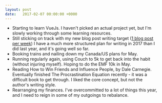 ```yaml
---
layout: post
date:   2017-02-07 00:00:00 +0000
---
```


- Starting to learn VueJs. I haven't picked an actual project yet, but I'm slowly working through some learning resources.
- Still sticking on track with my new blog post writing target ([1 blog post per week](http://blog.camerondoyle.co.uk/)) I have a much more structured plan for writing in 2017 than I did last year, and it's going well so far.
- Booking trains and nailing down my Canada/US plans for May.
- Running regularly again, using Couch to 5k to get back into the habit (without injuring myself). Hoping to do the EMF 10k in May.
- Reading How to Win Friends and Influence People, by Dale Carnegie. Eventually finished The Procrastination Equation recently - it was a difficult book to get through. I liked the core concept, but not the author's writing style.
- Rearranging my finances. I've overcommitted to a lot of things this year, and I need to reign in some of my outgoings to rebalance.
